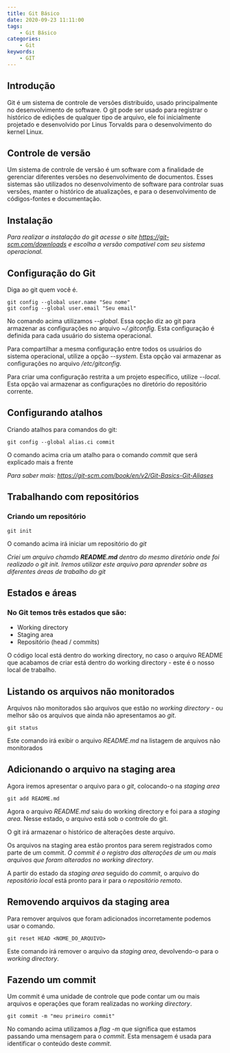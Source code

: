 ```yaml
---
title: Git Básico
date: 2020-09-23 11:11:00
tags:
    - Git Básico
categories:
    - Git
keywords:
    - GIT
---
```


## Introdução
Git é um sistema de controle de versões distribuído, usado principalmente no desenvolvimento de software.
O git pode ser usado para registrar o histórico de edições de qualquer tipo de arquivo, ele foi inicialmente projetado e desenvolvido por Linus Torvalds para o desenvolvimento do kernel Linux.

## Controle de versão
Um sistema de controle de versão é um software com a finalidade de gerenciar diferentes versões no desenvolvimento de documentos.
Esses sistemas são utilizados no desenvolvimento de software para controlar suas versões, manter o histórico de atualizações, e para o desenvolvimento de códigos-fontes e documentação.
## Instalação
*Para realizar a instalação do git acesse o site https://git-scm.com/downloads e escolha a versão compatível com seu sistema operacional.*

## Configuração do Git
Diga ao git quem você é.
```
git config --global user.name "Seu nome"
git config --global user.email "Seu email"
```
No comando acima utilizamos *--global*. Essa opção diz ao git para armazenar as configurações no arquivo *~/.gitconfig*. Esta configuração é definida para cada usuário do sistema operacional.

Para compartilhar a mesma configuração entre todos os usuários do sistema operacional, utilize a opção *--system*. Esta opção vai armazenar as configurações no arquivo */etc/gitconfig*.

Para criar uma configuração restrita a um projeto específico, utilize *--local*. Esta opção vai armazenar as configurações no diretório do repositório corrente.

## Configurando atalhos
Criando atalhos para comandos do git:
```
git config --global alias.ci commit
```
O comando acima cria um atalho para o comando *commit* que será explicado mais a frente

*Para saber mais: https://git-scm.com/book/en/v2/Git-Basics-Git-Aliases*

## Trabalhando com repositórios
### Criando um repositório
```
git init
```
O comando acima irá iniciar um repositório do *git*

*Criei um arquivo chamdo **README.md** dentro do mesmo diretório onde foi realizado o git init. Iremos utilizar este arquivo para aprender sobre as diferentes áreas de trabalho do git*

## Estados e áreas
### No Git temos três estados que são:
- Working directory
- Staging area
- Repositório (head / commits)

O código local está dentro do working directory, no caso o arquivo README que acabamos de criar está dentro do working directory - este é o nosso local de trabalho.

## Listando os arquivos não monitorados
Arquivos não monitorados são arquivos que estão no *working directory* - ou melhor são os arquivos que ainda não apresentamos ao *git*.

```
git status
```
Este comando irá exibir o arquivo *README.md* na listagem de arquivos não monitorados

## Adicionando o arquivo na staging area

Agora iremos apresentar o arquivo para o *git*, colocando-o na *staging area*

```
git add README.md
```

Agora o arquivo *README.md* saiu do working directory e foi para a *staging area*. Nesse estado, o arquivo está sob o controle do git.

O git irá armazenar o histórico de alterações deste arquivo.

Os arquivos na staging area estão prontos para serem registrados como parte de um commit. *O commit é o registro das alterações de um ou mais arquivos que foram alterados no working directory*.

A partir do estado da *staging area* seguido do *commit*, o arquivo do *repositório local* está pronto para ir para o *repositório remoto*.

## Removendo arquivos da staging area

Para remover arquivos que foram adicionados incorretamente podemos usar o comando.

```
git reset HEAD <NOME_DO_ARQUIVO>
```
Este comando irá remover o arquivo da *staging area*, devolvendo-o para o *working directory*.

## Fazendo um commit

Um commit é uma unidade de controle que pode contar um ou mais arquivos e operações que foram realizadas no *working directory*.

```
git commit -m "meu primeiro commit"
```
No comando acima utilizamos a *flag -m* que significa que estamos passando uma mensagem para o *commit*. Esta mensagem é usada para identificar o conteúdo deste *commit*.